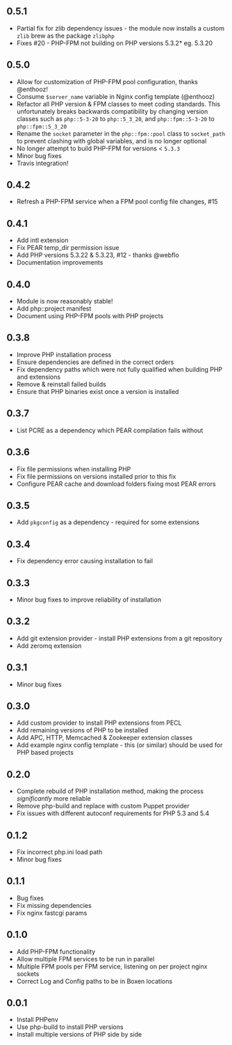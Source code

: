 ## 0.5.1 ##

* Partial fix for zlib dependency issues - the module now installs a custom `zlib` brew as the package `zlibphp`
* Fixes #20 - PHP-FPM not building on PHP versions 5.3.2* eg. 5.3.20

## 0.5.0 ##

* Allow for customization of PHP-FPM pool configuration, thanks @enthooz!
* Consume `$server_name` variable in Nginx config template (@enthooz)
* Refactor all PHP version & FPM classes to meet coding standards. This unfortunately breaks backwards compatibility by changing version classes such as `php::5-3-20` to `php::5_3_20`, and `php::fpm::5-3-20` to `php::fpm::5_3_20`
* Rename the `socket` parameter in the `php::fpm::pool` class to `socket_path` to prevent clashing with global variables, and is no longer optional
* No longer attempt to build PHP-FPM for versions < `5.3.3`
* Minor bug fixes
* Travis integration!

## 0.4.2 ##

* Refresh a PHP-FPM service when a FPM pool config file changes, #15

## 0.4.1 ##

* Add intl extension
* Fix PEAR temp_dir permission issue
* Add PHP versions 5.3.22 & 5.3.23, #12 - thanks @webflo
* Documentation improvements

## 0.4.0 ##

* Module is now reasonably stable!
* Add php::project manifest
* Document using PHP-FPM pools with PHP projects

## 0.3.8 ##

* Improve PHP installation process
* Ensure dependencies are defined in the correct orders
* Fix dependency paths which were not fully qualified when building PHP and extensions
* Remove & reinstall failed builds
* Ensure that PHP binaries exist once a version is installed

## 0.3.7 ##

* List PCRE as a dependency which PEAR compilation fails without

## 0.3.6 ##

* Fix file permissions when installing PHP
* Fix file permissions on versions installed prior to this fix
* Configure PEAR cache and download folders fixing most PEAR errors

## 0.3.5 ##

* Add `pkgconfig` as a dependency - required for some extensions

## 0.3.4 ##

* Fix dependency error causing installation to fail

## 0.3.3 ##

* Minor bug fixes to improve reliability of installation

## 0.3.2 ##

* Add git extension provider - install PHP extensions from a git repository
* Add zeromq extension

## 0.3.1 ##

* Minor bug fixes

## 0.3.0 ##

* Add custom provider to install PHP extensions from PECL
* Add remaining versions of PHP to be installed
* Add APC, HTTP, Memcached & Zookeeper extension classes
* Add example nginx config template - this (or similar) should be used for PHP based projects

## 0.2.0 ##

* Complete rebuild of PHP installation method, making the process _significantly_ more reliable
* Remove php-build and replace with custom Puppet provider
* Fix issues with different autoconf requirements for PHP 5.3 and 5.4

## 0.1.2 ##

* Fix incorrect php.ini load path
* Minor bug fixes

## 0.1.1 ##

* Bug fixes
* Fix missing dependencies
* Fix nginx fastcgi params

## 0.1.0 ##

* Add PHP-FPM functionality
* Allow multiple FPM services to be run in parallel
* Multiple FPM pools per FPM service, listening on per project nginx sockets
* Correct Log and Config paths to be in Boxen locations

## 0.0.1 ##

* Install PHPenv
* Use php-build to install PHP versions
* Install multiple versions of PHP side by side
